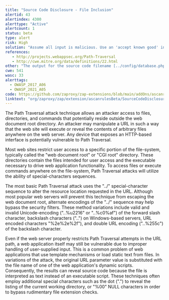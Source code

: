 ```yaml
---
title: "Source Code Disclosure - File Inclusion"
alertid: 43
alertindex: 4300
alerttype: "Active"
alertcount: 1
status: beta
type: alert
risk: High
solution: "Assume all input is malicious. Use an 'accept known good' input validation strategy, i.e., use an allow list of acceptable inputs that strictly conform to specifications. Reject any input that does not strictly conform to specifications, or transform it into something that does. Do not rely exclusively on looking for malicious or malformed inputs (i.e., do not rely on a deny list). However, deny lists can be useful for detecting potential attacks or determining which inputs are so malformed that they should be rejected outright.  When performing input validation, consider all potentially relevant properties, including length, type of input, the full range of acceptable values, missing or extra inputs, syntax, consistency across related fields, and conformance to business rules. As an example of business rule logic, 'boat' may be syntactically valid because it only contains alphanumeric characters, but it is not valid if you are expecting colors such as 'red' or 'blue.'  For filenames, use stringent allow lists that limit the character set to be used. If feasible, only allow a single '.' character in the filename to avoid weaknesses, and exclude directory separators such as '/'. Use an allow list of allowable file extensions.  Warning: if you attempt to cleanse your data, then do so that the end result is not in the form that can be dangerous. A sanitizing mechanism can remove characters such as '.' and ';' which may be required for some exploits. An attacker can try to fool the sanitizing mechanism into 'cleaning' data into a dangerous form. Suppose the attacker injects a '.' inside a filename (e.g. 'sensi.tiveFile') and the sanitizing mechanism removes the character resulting in the valid filename, 'sensitiveFile'. If the input data are now assumed to be safe, then the file may be compromised.   Inputs should be decoded and canonicalized to the application's current internal representation before being validated. Make sure that your application does not decode the same input twice. Such errors could be used to bypass allow list schemes by introducing dangerous inputs after they have been checked.  Use a built-in path canonicalization function (such as realpath() in C) that produces the canonical version of the pathname, which effectively removes '..' sequences and symbolic links.  Run your code using the lowest privileges that are required to accomplish the necessary tasks. If possible, create isolated accounts with limited privileges that are only used for a single task. That way, a successful attack will not immediately give the attacker access to the rest of the software or its environment. For example, database applications rarely need to run as the database administrator, especially in day-to-day operations.  When the set of acceptable objects, such as filenames or URLs, is limited or known, create a mapping from a set of fixed input values (such as numeric IDs) to the actual filenames or URLs, and reject all other inputs.  Run your code in a 'jail' or similar sandbox environment that enforces strict boundaries between the process and the operating system. This may effectively restrict which files can be accessed in a particular directory or which commands can be executed by your software.  OS-level examples include the Unix chroot jail, AppArmor, and SELinux. In general, managed code may provide some protection. For example, java.io.FilePermission in the Java SecurityManager allows you to specify restrictions on file operations.  This may not be a feasible solution, and it only limits the impact to the operating system; the rest of your application may still be subject to compromise."
references:
   - http://projects.webappsec.org/Path-Traversal
   - http://cwe.mitre.org/data/definitions/22.html
other: "The output for the source code filename [../config/database.php] differs sufficiently from that of the random parameter [tyueskkmktzyexypuilghhnqqggqzyljfzhxlu], at [48%], compared to a threshold of [0%]"
cwe: 541
wasc: 33
alerttags: 
  - OWASP_2017_A06
  - OWASP_2021_A05
code: https://github.com/zaproxy/zap-extensions/blob/main/addOns/ascanrulesBeta/src/main/java/org/zaproxy/zap/extension/ascanrulesBeta/SourceCodeDisclosureFileInclusionScanRule.java
linktext: "org/zaproxy/zap/extension/ascanrulesBeta/SourceCodeDisclosureFileInclusionScanRule.java"
---
```

The Path Traversal attack technique allows an attacker access to files, directories, and commands that potentially reside outside the web document root directory. An attacker may manipulate a URL in such a way that the web site will execute or reveal the contents of arbitrary files anywhere on the web server. Any device that exposes an HTTP-based interface is potentially vulnerable to Path Traversal.

Most web sites restrict user access to a specific portion of the file-system, typically called the "web document root" or "CGI root" directory. These directories contain the files intended for user access and the executable necessary to drive web application functionality. To access files or execute commands anywhere on the file-system, Path Traversal attacks will utilize the ability of special-characters sequences.

The most basic Path Traversal attack uses the "../" special-character sequence to alter the resource location requested in the URL. Although most popular web servers will prevent this technique from escaping the web document root, alternate encodings of the "../" sequence may help bypass the security filters. These method variations include valid and invalid Unicode-encoding ("..%u2216" or "..%c0%af") of the forward slash character, backslash characters ("..\") on Windows-based servers, URL encoded characters "%2e%2e%2f"), and double URL encoding ("..%255c") of the backslash character.

Even if the web server properly restricts Path Traversal attempts in the URL path, a web application itself may still be vulnerable due to improper handling of user-supplied input. This is a common problem of web applications that use template mechanisms or load static text from files. In variations of the attack, the original URL parameter value is substituted with the file name of one of the web application's dynamic scripts. Consequently, the results can reveal source code because the file is interpreted as text instead of an executable script. These techniques often employ additional special characters such as the dot (".") to reveal the listing of the current working directory, or "%00" NULL characters in order to bypass rudimentary file extension checks.
